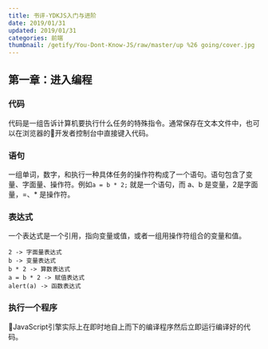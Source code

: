 ```yaml
---
title: 书评-YDKJS入门与进阶
date: 2019/01/31
updated: 2019/01/31
categories: 前端
thumbnail: /getify/You-Dont-Know-JS/raw/master/up %26 going/cover.jpg
---
```


## 第一章：进入编程
### 代码
代码是一组告诉计算机要执行什么任务的特殊指令。通常保存在文本文件中，也可以在浏览器的开发者控制台中直接键入代码。
### 语句
一组单词，数字，和执行一种具体任务的操作符构成了一个语句。语句包含了变量、字面量、操作符。例如`a = b * 2;` 就是一个语句，而 a、b 是变量，2是字面量，=、* 是操作符。
### 表达式
一个表达式是一个引用，指向变量或值，或者一组用操作符组合的变量和值。
```
2 -> 字面量表达式
b -> 变量表达式
b * 2 -> 算数表达式
a = b * 2 -> 赋值表达式
alert(a) -> 函数表达式
```
### 执行一个程序
JavaScript引擎实际上在即时地自上而下的编译程序然后立即运行编译好的代码。
